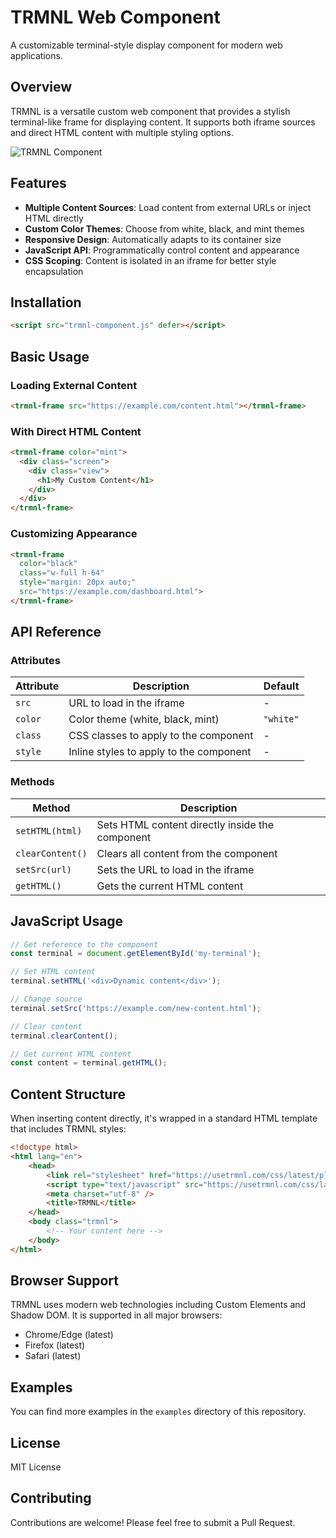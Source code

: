 # TRMNL Web Component

A customizable terminal-style display component for modern web applications.

## Overview

TRMNL is a versatile custom web component that provides a stylish terminal-like frame for displaying content. It supports both iframe sources and direct HTML content with multiple styling options.

![TRMNL Component](https://files.littlebird.com.au/trmnl-component-2JCeUf.webp)

## Features

- **Multiple Content Sources**: Load content from external URLs or inject HTML directly
- **Custom Color Themes**: Choose from white, black, and mint themes
- **Responsive Design**: Automatically adapts to its container size
- **JavaScript API**: Programmatically control content and appearance
- **CSS Scoping**: Content is isolated in an iframe for better style encapsulation

## Installation

```html
<script src="trmnl-component.js" defer></script>
```

## Basic Usage

### Loading External Content

```html
<trmnl-frame src="https://example.com/content.html"></trmnl-frame>
```

### With Direct HTML Content

```html
<trmnl-frame color="mint">
  <div class="screen">
    <div class="view">
      <h1>My Custom Content</h1>
    </div>
  </div>
</trmnl-frame>
```

### Customizing Appearance

```html
<trmnl-frame 
  color="black" 
  class="w-full h-64"
  style="margin: 20px auto;"
  src="https://example.com/dashboard.html">
</trmnl-frame>
```

## API Reference

### Attributes

| Attribute | Description | Default |
|-----------|-------------|---------|
| `src` | URL to load in the iframe | - |
| `color` | Color theme (white, black, mint) | `"white"` |
| `class` | CSS classes to apply to the component | - |
| `style` | Inline styles to apply to the component | - |

### Methods

| Method | Description |
|--------|-------------|
| `setHTML(html)` | Sets HTML content directly inside the component |
| `clearContent()` | Clears all content from the component |
| `setSrc(url)` | Sets the URL to load in the iframe |
| `getHTML()` | Gets the current HTML content |

## JavaScript Usage

```javascript
// Get reference to the component
const terminal = document.getElementById('my-terminal');

// Set HTML content
terminal.setHTML('<div>Dynamic content</div>');

// Change source
terminal.setSrc('https://example.com/new-content.html');

// Clear content
terminal.clearContent();

// Get current HTML content
const content = terminal.getHTML();
```

## Content Structure

When inserting content directly, it's wrapped in a standard HTML template that includes TRMNL styles:

```html
<!doctype html>
<html lang="en">
    <head>
        <link rel="stylesheet" href="https://usetrmnl.com/css/latest/plugins.css"/>
        <script type="text/javascript" src="https://usetrmnl.com/css/latest/plugins.js"></script>
        <meta charset="utf-8" />
        <title>TRMNL</title>
    </head>
    <body class="trmnl">
        <!-- Your content here -->
    </body>
</html>
```

## Browser Support

TRMNL uses modern web technologies including Custom Elements and Shadow DOM. It is supported in all major browsers:

- Chrome/Edge (latest)
- Firefox (latest)
- Safari (latest)

## Examples

You can find more examples in the `examples` directory of this repository.

## License

MIT License

## Contributing

Contributions are welcome! Please feel free to submit a Pull Request.
